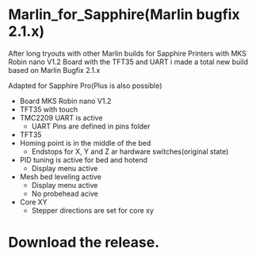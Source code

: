 # Marlin_for_Sapphire(Marlin bugfix 2.1.x)
After long tryouts with other Marlin builds for Sapphire Printers with MKS Robin nano V1.2 Board with the TFT35 and UART i made a total new build based on Marlin Bugfix 2.1.x

Adapted for Sapphire Pro(Plus is also possible)

- Board MKS Robin nano V1.2
- TFT35 with touch
- TMC2209 UART is active
    * UART Pins are defined in pins folder
- TFT35
- Homing point is in the middle of the bed
   * Endstops for X, Y and Z ar hardware switches(original state)
- PID tuning is active for bed and hotend
   * Display menu active
- Mesh bed leveling active
  * Display menu active
  * No probehead acive
- Core XY
  * Stepper directions are set for core xy

# Download the release.
